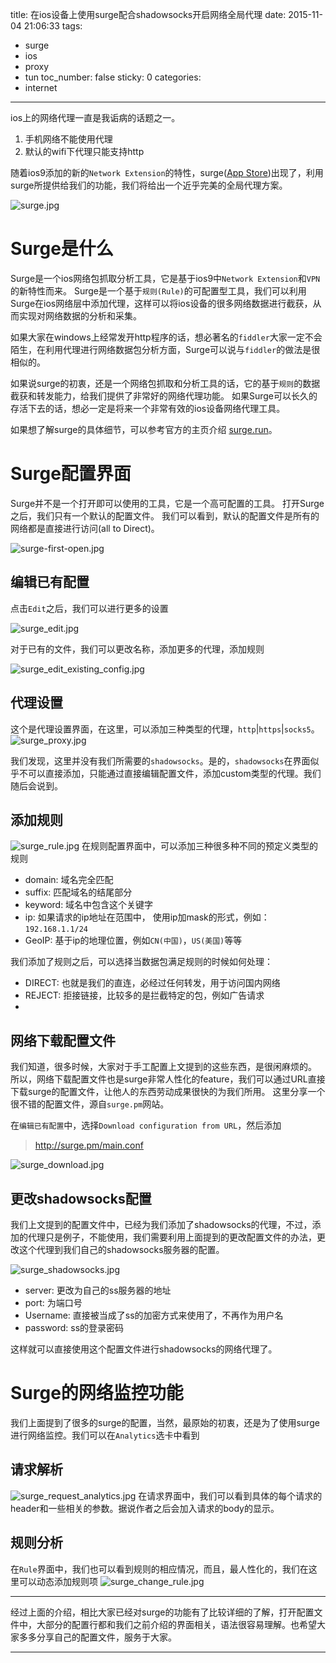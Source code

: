 title: 在ios设备上使用surge配合shadowsocks开启网络全局代理
date: 2015-11-04 21:06:33
tags:
  - surge
  - ios
  - proxy
  - tun
toc_number: false
sticky: 0
categories:
  - internet
---

ios上的网络代理一直是我诟病的话题之一。
1. 手机网络不能使用代理
2. 默认的wifi下代理只能支持http

随着ios9添加的新的`Network Extension`的特性，surge([App Store](https://itunes.apple.com/cn/app/surge-web-developer-tool-proxy/id1040100637))出现了，利用surge所提供给我们的功能，我们将给出一个近乎完美的全局代理方案。

![surge.jpg](http://7xljtv.com1.z0.glb.clouddn.com/images/2015-11-04-using-surge-with-shadowsocks-under-ios-to-enable-global-network-proxy/surge.jpg)

<!--more-->

# Surge是什么

Surge是一个ios网络包抓取分析工具，它是基于ios9中`Network Extension`和`VPN`的新特性而来。
Surge是一个基于`规则(Rule)`的可配置型工具，我们可以利用Surge在ios网络层中添加代理，这样可以将ios设备的很多网络数据进行截获，从而实现对网络数据的分析和采集。

如果大家在windows上经常发开http程序的话，想必著名的`fiddler`大家一定不会陌生，在利用代理进行网络数据包分析方面，Surge可以说与`fiddler`的做法是很相似的。

如果说surge的初衷，还是一个网络包抓取和分析工具的话，它的基于`规则`的数据截获和转发能力，给我们提供了非常好的网络代理功能。
如果Surge可以长久的存活下去的话，想必一定是将来一个非常有效的ios设备网络代理工具。

如果想了解surge的具体细节，可以参考官方的主页介绍 [surge.run](http://surge.run)。


# Surge配置界面
Surge并不是一个打开即可以使用的工具，它是一个高可配置的工具。
打开Surge之后，我们只有一个默认的配置文件。
我们可以看到，默认的配置文件是所有的网络都是直接进行访问(all to Direct)。

![surge-first-open.jpg](http://7xljtv.com1.z0.glb.clouddn.com/images/2015-11-04-using-surge-with-shadowsocks-under-ios-to-enable-global-network-proxy/surge-first-open.jpg)

## 编辑已有配置
点击`Edit`之后，我们可以进行更多的设置

![surge_edit.jpg](http://7xljtv.com1.z0.glb.clouddn.com/images/2015-11-04-using-surge-with-shadowsocks-under-ios-to-enable-global-network-proxy/surge_edit.jpg)

对于已有的文件，我们可以更改名称，添加更多的代理，添加规则

![surge_edit_existing_config.jpg](http://7xljtv.com1.z0.glb.clouddn.com/images/2015-11-04-using-surge-with-shadowsocks-under-ios-to-enable-global-network-proxy/surge_edit_existing_config.jpg)


## 代理设置
这个是代理设置界面，在这里，可以添加三种类型的代理，`http`|`https`|`socks5`。
![surge_proxy.jpg](http://7xljtv.com1.z0.glb.clouddn.com/images/2015-11-04-using-surge-with-shadowsocks-under-ios-to-enable-global-network-proxy/surge_proxy.jpg)

我们发现，这里并没有我们所需要的`shadowsocks`。是的，`shadowsocks`在界面似乎不可以直接添加，只能通过直接编辑配置文件，添加custom类型的代理。我们随后会说到。


## 添加规则
![surge_rule.jpg](http://7xljtv.com1.z0.glb.clouddn.com/images/2015-11-04-using-surge-with-shadowsocks-under-ios-to-enable-global-network-proxy/surge_rule.jpg)
在规则配置界面中，可以添加三种很多种不同的预定义类型的规则
- domain: 域名完全匹配
- suffix: 匹配域名的结尾部分
- keyword: 域名中包含这个关键字
- ip: 如果请求的ip地址在范围中， 使用ip加mask的形式，例如：`192.168.1.1/24`
- GeoIP: 基于ip的地理位置，例如`CN(中国)`，`US(美国)`等等

我们添加了规则之后，可以选择当数据包满足规则的时候如何处理：
- DIRECT: 也就是我们的直连，必经过任何转发，用于访问国内网络
- REJECT: 拒接链接，比较多的是拦截特定的包，例如广告请求
- [代理名称]: 默认是没有这一项的，当我们添加了不同代理之后，没一个添加的代理也会出现在这里，所以，我们可以将特定的网络请求转发到一个我们预定义的代理上面，这也是surge中本文最关心的功能。


## 网络下载配置文件
我们知道，很多时候，大家对于手工配置上文提到的这些东西，是很闲麻烦的。
所以，网络下载配置文件也是surge非常人性化的feature，我们可以通过URL直接下载surge的配置文件，让他人的东西劳动成果很快的为我们所用。
这里分享一个很不错的配置文件，源自`surge.pm`网站。

在`编辑已有配置`中，选择`Download configuration from URL`，然后添加
> http://surge.pm/main.conf

![surge_download.jpg](http://7xljtv.com1.z0.glb.clouddn.com/images/2015-11-04-using-surge-with-shadowsocks-under-ios-to-enable-global-network-proxy/surge_download.jpg)


## 更改shadowsocks配置
我们上文提到的配置文件中，已经为我们添加了shadowsocks的代理，不过，添加的代理只是例子，不能使用，我们需要利用上面提到的更改配置文件的办法，更改这个代理到我们自己的shadowsocks服务器的配置。

![surge_shadowsocks.jpg](http://7xljtv.com1.z0.glb.clouddn.com/images/2015-11-04-using-surge-with-shadowsocks-under-ios-to-enable-global-network-proxy/surge_shadowsocks.jpg)

- server: 更改为自己的ss服务器的地址
- port: 为端口号
- Username: 直接被当成了ss的加密方式来使用了，不再作为用户名
- password: ss的登录密码

这样就可以直接使用这个配置文件进行shadowsocks的网络代理了。

# Surge的网络监控功能
我们上面提到了很多的surge的配置，当然，最原始的初衷，还是为了使用surge进行网络监控。我们可以在`Analytics`选卡中看到


## 请求解析
![surge_request_analytics.jpg](http://7xljtv.com1.z0.glb.clouddn.com/images/2015-11-04-using-surge-with-shadowsocks-under-ios-to-enable-global-network-proxy/surge_request_analytics.jpg)
在请求界面中，我们可以看到具体的每个请求的header和一些相关的参数。据说作者之后会加入请求的body的显示。

## 规则分析
在`Rule`界面中，我们也可以看到规则的相应情况，而且，最人性化的，我们在这里可以动态添加规则项
![surge_change_rule.jpg](http://7xljtv.com1.z0.glb.clouddn.com/images/2015-11-04-using-surge-with-shadowsocks-under-ios-to-enable-global-network-proxy/surge_change_rule.jpg)

---
经过上面的介绍，相比大家已经对surge的功能有了比较详细的了解，打开配置文件中，大部分的配置行都和我们之前介绍的界面相关，语法很容易理解。也希望大家多多分享自己的配置文件，服务于大家。




---
